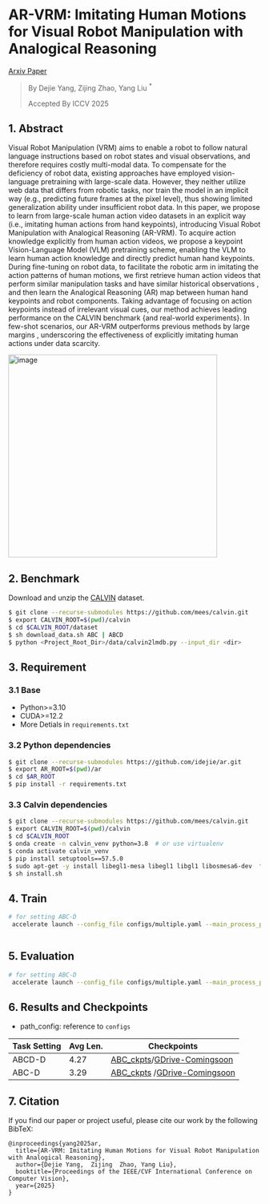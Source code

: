 # AR-VRM: Imitating Human Motions for Visual Robot Manipulation with Analogical Reasoning

[Arxiv Paper](https://arxiv.org/abs/2508.07626)
> By Dejie Yang, Zijing Zhao, Yang Liu $^*$
>
> Accepted By ICCV 2025

## 1. Abstract

Visual Robot Manipulation (VRM) aims to enable a robot to follow natural language instructions based on robot states and visual observations, and therefore requires costly multi-modal data. To compensate for the deficiency of robot data, existing approaches have employed vision-language pretraining with large-scale data. However, they neither utilize web data that differs from robotic tasks, nor train the model in an implicit way (e.g., predicting future frames at the pixel level), thus showing limited generalization ability under insufficient robot data. In this paper, we propose to learn from large-scale human action video datasets  in an explicit way (i.e., imitating human actions from hand keypoints), introducing Visual Robot Manipulation with Analogical Reasoning (AR-VRM). To acquire action knowledge explicitly from human action videos, we propose a keypoint Vision-Language Model (VLM) pretraining scheme, enabling the VLM to learn human action knowledge  and directly predict human hand keypoints. During fine-tuning on robot data, to facilitate the robotic arm in imitating the action patterns of human motions, we first retrieve human action videos that perform similar manipulation tasks  and have similar historical observations , and then learn the Analogical Reasoning (AR) map between human hand keypoints and robot components. Taking advantage of focusing on action keypoints instead of irrelevant visual cues, our method achieves leading performance on the CALVIN benchmark {and real-world experiments}. In few-shot scenarios, our AR-VRM outperforms previous methods by large margins , underscoring the effectiveness of explicitly imitating human actions under data scarcity.

<img width="417" height="405" alt="image" src="https://github.com/user-attachments/assets/d81c1b46-6fb9-423c-af52-4326bb614c3b" />

## 2. Benchmark

Download and unzip the [CALVIN](https://github.com/mees/calvin) dataset. 
```bash
$ git clone --recurse-submodules https://github.com/mees/calvin.git
$ export CALVIN_ROOT=$(pwd)/calvin
$ cd $CALVIN_ROOT/dataset
$ sh download_data.sh ABC | ABCD
$ python <Project_Root_Dir>/data/calvin2lmdb.py --input_dir <dir> 
```


## 3. Requirement
### 3.1 Base

- Python>=3.10
- CUDA>=12.2
- More Detials in `requirements.txt`
### 3.2 Python dependencies
```bash
$ git clone --recurse-submodules https://github.com/idejie/ar.git
$ export AR_ROOT=$(pwd)/ar
$ cd $AR_ROOT
$ pip install -r requirements.txt
```
### 3.3  Calvin dependencies

```bash
$ git clone --recurse-submodules https://github.com/mees/calvin.git
$ export CALVIN_ROOT=$(pwd)/calvin
$ cd $CALVIN_ROOT
$ onda create -n calvin_venv python=3.8  # or use virtualenv
$ conda activate calvin_venv
$ pip install setuptools==57.5.0
$ sudo apt-get -y install libegl1-mesa libegl1 libgl1 libosmesa6-dev  ffmpeg  patchelf
$ sh install.sh

```

## 4. Train

```bash
# for setting ABC-D
 accelerate launch --config_file configs/multiple.yaml --main_process_port 0 train.py --config configs/configs_ABC.json # or configs_ABCD



```

## 5. Evaluation


```bash
# for setting ABC-D
 accelerate launch --config_file configs/multiple.yaml --main_process_port 0 evaluate.py --config configs/configs_ABC.json # or configs_ABCD

```


## 6. Results and Checkpoints

- path_config: reference to `configs`



| Task Setting|  Avg Len. |  Checkpoints     |
| -------- |  -------------- |-------------- |
| ABCD-D |     4.27     |     [ABC_ckpts]( https://pan.baidu.com/s/17El0b3xJh8cU5129-m9AMQ?pwd=v74f)/[GDrive-Comingsoon]()         | 
| ABC-D |     3.29     |     [ABC_ckpts]( https://pan.baidu.com/s/17El0b3xJh8cU5129-m9AMQ?pwd=v74f) /[GDrive-Comingsoon]()           | 


## 7. Citation
If you find our paper or project useful, please cite our work by the following BibTeX:

```
@inproceedings{yang2025ar,
  title={AR-VRM: Imitating Human Motions for Visual Robot Manipulation with Analogical Reasoning},
  author={Dejie Yang,  Zijing  Zhao, Yang Liu},
  booktitle={Proceedings of the IEEE/CVF International Conference on Computer Vision},
  year={2025}
}
```
